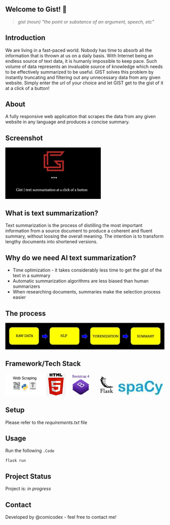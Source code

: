 ## Welcome to Gist! 👋
> *gist (noun) "the point or substance of an argument, speech, etc"*

## Introduction ##
We are living in a fast-paced world. Nobody has time to absorb all the information that is thrown at us on a daily basis. With Internet being an endless source of text data, it is humanly impossible to keep pace. Such volume of data represents an invaluable source of knowledge which needs to be effectively summarized to be useful. GIST solves this problem by instantly truncating and filtering out any unnecessary data from any given website. Simply enter the url of your choice and let GIST get to the gist of it at a click of a button!

## About ##
A fully responsive web application that scrapes the data from any given website in any language and produces a concise summary. 

## Screenshot ##
[<img src="static\img\screenshot.JPG" width=300/>](static\img\screenshot.JPG)

## What is text summarization? ##
Text summarization is the process of distilling the most important information from a source document to produce a coherent and fluent summary, without loosing the overall meaning. The intention is to transform lengthy documents into shortened versions.

## Why do we need AI text summarization? ##
* Time optimization - it takes considerably less time to get the gist of the text in a summary
* Automatic summarization algorithms are less biased than human summarizers
* When researching documents, summaries make the selection process easier

## The process ##
[<img src="static\img\flowchart.JPG" width=500/>](static\img\flowchart.JPG)

## Framework/Tech Stack ##
[<img src="static\img\webscraping.png" height="70"/>](static\img\webscraping.png)
[<img src="static\img\html5.jpg" height="70"/>](static\img\html5.jpg)
[<img src="static\img\bootstrap.jpg" height="70"/>](static\img\bootstrap.jpg)
[<img src="static\img\flask.jpg" height="70"/>](static\img\flask.jpg)
[<img src="static\img\spacy.jpg" height=50/>](static\img\spacy.jpg)

## Setup ##
Please refer to the *requirements.txt* file

## Usage ##
Run the following  `.Code`
```
flask run
```

## Project Status ##
Project is: *in progress*

## Contact ##
Developed by @comicodex - feel free to contact me!
